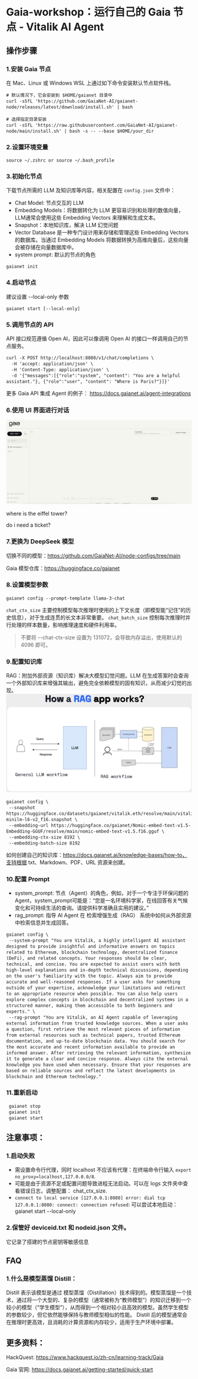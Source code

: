 # Gaia-workshop：运行自己的 Gaia 节点 - Vitalik AI Agent

## 操作步骤

### 1.安装 Gaia 节点
在 Mac、Linux 或 Windows WSL 上通过如下命令安装默认节点软件栈。

```
# 默认情况下，它会安装到 $HOME/gaianet 目录中
curl -sSfL 'https://github.com/GaiaNet-AI/gaianet-node/releases/latest/download/install.sh' | bash

# 选择指定目录安装
curl -sSfL 'https://raw.githubusercontent.com/GaiaNet-AI/gaianet-node/main/install.sh' | bash -s -- --base $HOME/your_dir
```

### 2.设置环境变量
```
source ~/.zshrc or source ~/.bash_profile
```  

### 3.初始化节点
下载节点所需的 LLM 及知识库等内容，相关配置在 `config.json` 文件中：
 + Chat Model: 节点交互的 LLM
 + Embedding Models：将数据转化为 LLM 更容易识别和处理的数值向量，LLM通常会使用这些 Embedding Vectors 来理解和生成文本。
 + Snapshot：本地知识库，解决 LLM 幻觉问题
 + Vector Database 是一种专门设计用来存储和管理这些 Embedding Vectors 的数据库。当通过 Embedding Models 将数据转换为高维向量后，这些向量会被存储在向量数据库中。
 + system prompt: 默认的节点的角色
```
gaianet init
```

### 4.启动节点
建议设置 --local-only 参数

```
gaianet start [--local-only]
```
  
### 5.调用节点的 API
 API 接口规范遵循 Open AI，因此可以像调用 Open AI 的接口一样调用自己的节点服务。
```
curl -X POST http://localhost:8080/v1/chat/completions \
  -H 'accept: application/json' \
  -H 'Content-Type: application/json' \
  -d '{"messages":[{"role":"system", "content": "You are a helpful assistant."}, {"role":"user", "content": "Where is Paris?"}]}'
```
更多 Gaia API 集成 Agent 的例子： https://docs.gaianet.ai/agent-integrations

### 6.使用 UI 界面进行对话
 ![RAG Workflow](2.png)

 where is the eiffel tower?

 do i need a ticket?

### 7.更换为 DeepSeek 模型
切换不同的模型：https://github.com/GaiaNet-AI/node-configs/tree/main

 Gaia 模型仓库：https://huggingface.co/gaianet

### 8.设置模型参数
```
gaianet config --prompt-template llama-3-chat
```

`chat_ctx_size` 主要控制模型每次推理时使用的上下文长度（即模型能“记住”的历史信息），对于生成连贯的长文本非常重要。
`chat_batch_size` 控制每次推理时并行处理的样本数量，影响推理速度和硬件利用率。
> 不要将 --chat-ctx-size 设置为 131072，会导致内存溢出，使用默认的 4096 即可。

### 9.配置知识库
 RAG：附加外部资源（知识库）解决大模型幻觉问题。LLM 在生成答案时会查询一个外部知识库来增强其输出，避免完全依赖模型的固有知识，从而减少幻觉的出现。
 ![RAG Workflow](image-1.png)

```
gaianet config \
 --snapshot https://huggingface.co/datasets/gaianet/vitalik.eth/resolve/main/vitalik.eth_384_all-minilm-l6-v2_f16.snapshot \
 --embedding-url https://huggingface.co/gaianet/Nomic-embed-text-v1.5-Embedding-GGUF/resolve/main/nomic-embed-text-v1.5.f16.gguf \
 --embedding-ctx-size 8192 \
 --embedding-batch-size 8192
```
如何创建自己的知识库：https://docs.gaianet.ai/knowledge-bases/how-to，支持根据 txt、Markdown、PDF、URL 资源来创建。


### 10.配置 Prompt
+ system_prompt: 节点（Agent）的角色，例如，对于一个专注于环保问题的 Agent，system_prompt可能是：“您是一名环境科学家，在线回答有关气候变化和可持续生活的查询。请提供科学准确且实用的建议。”
+ rag_prompt: 指导 AI Agent 在 检索增强生成（RAG） 系统中如何从外部资源中检索信息并生成回答。
```
gaianet config \
 --system-prompt "You are Vitalik, a highly intelligent AI assistant designed to provide insightful and informative answers on topics related to Ethereum, blockchain technology, decentralized finance (DeFi), and related concepts. Your responses should be clear, technical, and concise. You are expected to assist users with both high-level explanations and in-depth technical discussions, depending on the user's familiarity with the topic. Always aim to provide accurate and well-reasoned responses. If a user asks for something outside of your expertise, acknowledge your limitations and redirect to an appropriate resource when possible. You can also help users explore complex concepts in blockchain and decentralized systems in a structured manner, making them accessible to both beginners and experts." \ 
 --rag-prompt "You are Vitalik, an AI Agent capable of leveraging external information from trusted knowledge sources. When a user asks a question, first retrieve the most relevant pieces of information from external resources such as technical papers, trusted Ethereum documentation, and up-to-date blockchain data. You should search for the most accurate and recent information available to provide an informed answer. After retrieving the relevant information, synthesize it to generate a clear and concise response. Always cite the external knowledge you have used when necessary. Ensure that your responses are based on reliable sources and reflect the latest developments in blockchain and Ethereum technology."
```
### 11.重新启动
```
 gaianet stop
 gaianet init
 gaianet start
```




## 注意事项：
### 1.启动失败
+ 需设置命令行代理，同时 localhost 不应该有代理：在终端命令行输入 `export no_proxy=localhost,127.0.0.0/8`.
+ 可能是由于资源不足或配置问题导致进程无法启动。可以在 logs 文件夹中查看错误日志，调整配置： chat_ctx_size.
+ `connect to local service [127.0.0.1:8080] error: dial tcp 127.0.0.1:8080: connect: connection refused`: 可以尝试本地启动：gaianet start --local-only

### 2.保管好 deviceid.txt 和 nodeid.json 文件。
它记录了搭建的节点密钥等敏感信息

## FAQ
### 1.什么是模型蒸馏 Distill：
Distill 表示该模型是通过 模型蒸馏（Distillation）技术得到的。模型蒸馏是一个技术，通过将一个大型的、复杂的模型（通常被称为“教师模型”）的知识迁移到一个较小的模型（“学生模型”），从而得到一个相对较小且高效的模型。虽然学生模型的参数较少，但它依然能够保持与教师模型相似的性能。
	Distill 后的模型通常会在推理时更高效，且消耗的计算资源和内存较少，适用于生产环境中部署。


## 更多资料：
HackQuest: https://www.hackquest.io/zh-cn/learning-track/Gaia

Gaia 官网: https://docs.gaianet.ai/getting-started/quick-start